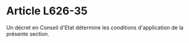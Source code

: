 # Article L626-35

Un décret en Conseil d'Etat détermine les conditions d'application de la présente section.